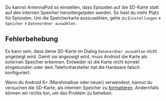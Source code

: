 Du kannst AntennaPod so einstellen, dass Episoden auf die SD-Karte statt auf den internen Speicher heruntergeladen werden. So hast du mehr Platz für Episoden. Um die Speicherkarte auszuwählen, gehe zu `Einstellungen` » `Speicher` » `Datenordner auswählen`.

## Fehlerbehebung

Es kann sein, dass deine SD-Karte im Dialog `Datenordner auswählen` nicht angezeigt wird. Damit sie angezeigt wird, muss Android die Karte als externen Speicher erkennen. Entweder ist die Karte nicht korrekt eingebunden oder dein Telefonhersteller hat die Hardware falsch konfiguriert.

Wenn du Android 6+ (Marshmallow oder neuer) verwendest, kannst du versuchen die SD-Karte, als internen Speicher zu [formatieren](https://lmgtfy.com/?q=android+6+sd+card+internal+storage). Andernfalls können wir nichts tun, um das Problem zu beheben.
